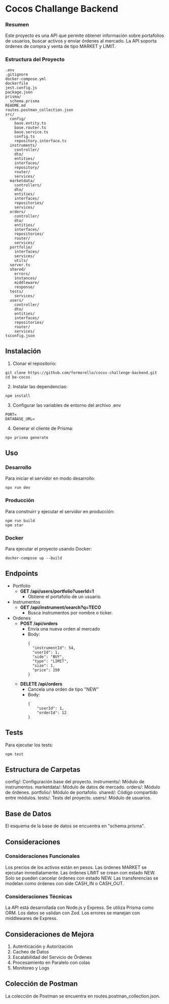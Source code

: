# Cocos Challange Backend

### Resumen
Este proyecto es una API que permite obtener información sobre portafolios de usuarios, buscar activos y enviar órdenes al mercado. La API soporta órdenes de compra y venta de tipo MARKET y LIMIT.

### Estructura del Proyecto

```
.env
.gitignore
docker-compose.yml
dockerfile
jest.config.js
package.json
prisma/
  schema.prisma
README.md
routes.postman_collection.json
src/
  config/
    base.entity.ts
    base.router.ts
    base.service.ts
    config.ts
    repository.interface.ts
  instruments/
    controller/
    dto/
    entities/
    interfaces/
    repository/
    router/
    services/
  marketdata/
    controllers/
    dto/
    entities/
    interfaces/
    repositories/
    services/
  orders/
    controller/
    dto/
    entities/
    interfaces/
    repositories/
    router/
    services/
  portfolio/
    interfaces/
    services/
    utils/
  server.ts
  shared/
    errors/
    instances/
    middleware/
    response/
  tests/
    services/
  users/
    controller/
    dto/
    entities/
    interfaces/
    repositories/
    router/
    services/
tsconfig.json
```

## Instalación

1. Clonar el repositorio:

```
git clone https://github.com/fermorello/cocos-challenge-backend.git
cd be-cocos
```

2. Instalar las dependencias: 

```
npm install
```

3. Configurar las variables de entorno del archivo .env

```
PORT=
DATABASE_URL=
```

4. Generar el cliente de Prisma: 

```
npx prisma generate
```

## Uso

### Desarrollo
Para iniciar el servidor en modo desarrollo: 

```
npx run dev
```

### Producción
Para construirr y ejecutar el servidor en producción: 

```
npm run build
npm star
```

### Docker
Para ejecutar el proyecto usando Docker:

```
docker-compose up --build
```

## Endpoints

- Portfolio
  - **GET /api/users/portfolio?userId=1**
    - Obtiene el portafolio de un usuario.
- Instrumentos
  - **GET /api/instrument/search?q=TECO**
    - Busca instrumentos por nombre o ticker.
- Ordenes
  - **POST /api/orders**
    - Envía una nueva orden al mercado
    - Body:
      ```
      {
        "instrumentId": 54,
        "userId": 1,
        "side": "BUY",
        "type": "LIMIT",
        "size": 1,
        "price": 150
      }
      ```
  - **DELETE /api/orders**
    - Cancela una orden de tipo "NEW"
    - Body:
      ```
      {
          "userId": 1,
          "orderId": 12
      }
      ```

## Tests
Para ejecutar los tests:
```
npm test
```

## Estructura de Carpetas

config/: Configuración base del proyecto.
instruments/: Módulo de instrumentos.
marketdata/: Módulo de datos de mercado.
orders/: Módulo de órdenes.
portfolio/: Módulo de portafolio.
shared/: Código compartido entre módulos.
tests/: Tests del proyecto.
users/: Módulo de usuarios.

## Base de Datos
El esquema de la base de datos se encuentra en "schema.prisma".

## Consideraciones

### Consideraciones Funcionales
Los precios de los activos están en pesos.
Las órdenes MARKET se ejecutan inmediatamente.
Las órdenes LIMIT se crean con estado NEW.
Solo se pueden cancelar órdenes con estado NEW.
Las transferencias se modelan como órdenes con side CASH_IN o CASH_OUT.

### Consideraciones Técnicas
La API está desarrollada con Node.js y Express.
Se utiliza Prisma como ORM.
Los datos se validan con Zod.
Los errores se manejan con middlewares de Express.

## Consideraciones de Mejora

1. Autenticación y Autorización
2. Cacheo de Datos
3. Escalabilidad del Servicio de Órdenes
4. Procesamiento en Paralelo con colas
5. Monitoreo y Logs

## Colección de Postman
La colección de Postman se encuentra en routes.postman_collection.json.
